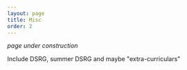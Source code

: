 ```yaml
---
layout: page
title: Misc
order: 2
---
```



*page under construction*

Include DSRG, summer DSRG and maybe "extra-curriculars"
